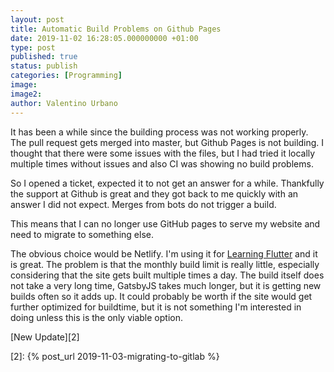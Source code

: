 ```yaml
---
layout: post
title: Automatic Build Problems on Github Pages
date: 2019-11-02 16:28:05.000000000 +01:00
type: post
published: true
status: publish
categories: [Programming]
image:
image2:
author: Valentino Urbano
---
```


It has been a while since the building process was not working properly. The pull request gets merged into master, but Github Pages is not building. I thought that there were some issues with the files, but I had tried it locally multiple times without issues and also CI was showing no build problems.

So I opened a ticket, expected it to not get an answer for a while. Thankfully the support at Github is great and they got back to me quickly with an answer I did not expect. Merges from bots do not trigger a build.

This means that I can no longer use GitHub pages to serve my website and need to migrate to something else.

The obvious choice would be Netlify. I'm using it for [Learning Flutter][1] and it is great. The problem is that the monthly build limit is really little, especially considering that the site gets built multiple times a day. The build itself does not take a very long time, GatsbyJS takes much longer, but it is getting new builds often so it adds up. It could probably be worth if the site would get further optimized for buildtime, but it is not something I'm interested in doing unless this is the only viable option.

[New Update][2]

[1]: https://learningflutter.com
[2]: {% post_url 2019-11-03-migrating-to-gitlab %}